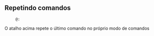 Repetindo comandos
------------------

         @:

O atalho acima repete o último comando no próprio modo de comandos